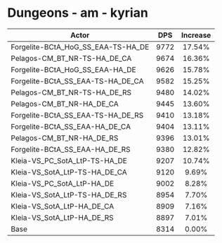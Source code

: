 # Dungeons - am - kyrian
| Actor | DPS | Increase |
|---|:---:|:---:|
|Forgelite-BCtA_HoG_SS_EAA-TS-HA_DE|9772|17.54%|
|Pelagos-CM_BT_NR-TS-HA_DE_CA|9674|16.36%|
|Forgelite-BCtA_HoG_SS_EAA-HA_DE|9626|15.78%|
|Forgelite-BCtA_SS_EAA-TS-HA_DE_CA|9582|15.25%|
|Pelagos-CM_BT_NR-TS-HA_DE_RS|9480|14.02%|
|Pelagos-CM_BT_NR-HA_DE_CA|9445|13.60%|
|Forgelite-BCtA_SS_EAA-TS-HA_DE_RS|9410|13.18%|
|Forgelite-BCtA_SS_EAA-HA_DE_CA|9404|13.11%|
|Pelagos-CM_BT_NR-HA_DE_RS|9396|13.01%|
|Forgelite-BCtA_SS_EAA-HA_DE_RS|9380|12.82%|
|Kleia-VS_PC_SotA_LtP-TS-HA_DE|9207|10.74%|
|Kleia-VS_SotA_LtP-TS-HA_DE_CA|9120|9.69%|
|Kleia-VS_PC_SotA_LtP-HA_DE|9002|8.28%|
|Kleia-VS_SotA_LtP-TS-HA_DE_RS|8954|7.70%|
|Kleia-VS_SotA_LtP-HA_DE_CA|8909|7.16%|
|Kleia-VS_SotA_LtP-HA_DE_RS|8897|7.01%|
|Base|8314|0.00%|
